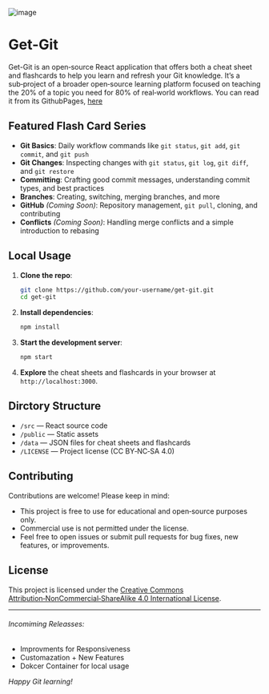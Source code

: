 ![image](https://github.com/user-attachments/assets/dbd97beb-f3e1-4ef9-824b-ba7ae54696f7)

# Get-Git
Get-Git is an open‑source React application that offers both a cheat sheet and flashcards to help you learn and refresh your Git knowledge. It’s a sub‑project of a broader open‑source learning platform focused on teaching the 20% of a topic you need for 80% of real‑world workflows.
You can read it from its GithubPages, [here](https://parsabordbar.github.io/get-git/)

## Featured Flash Card Series

- **Git Basics**: Daily workflow commands like `git status`, `git add`, `git commit`, and `git push`
- **Git Changes**: Inspecting changes with `git status`, `git log`, `git diff`, and `git restore`
- **Committing**: Crafting good commit messages, understanding commit types, and best practices
- **Branches**: Creating, switching, merging branches, and more
- **GitHub** *(Coming Soon)*: Repository management, `git pull`, cloning, and contributing
- **Conflicts** *(Coming Soon)*: Handling merge conflicts and a simple introduction to rebasing

## Local Usage

1. **Clone the repo**:
   ```bash
   git clone https://github.com/your-username/get-git.git
   cd get-git
   ```
2. **Install dependencies**:
   ```bash
   npm install
   ```
3. **Start the development server**:
   ```bash
   npm start
   ```
4. **Explore** the cheat sheets and flashcards in your browser at `http://localhost:3000`.

## Dirctory Structure

- `/src` — React source code
- `/public` — Static assets
- `/data` — JSON files for cheat sheets and flashcards
- `/LICENSE` — Project license (CC BY‑NC‑SA 4.0)

## Contributing

Contributions are welcome! Please keep in mind:

- This project is free to use for educational and open‑source purposes only.
- Commercial use is not permitted under the license.
- Feel free to open issues or submit pull requests for bug fixes, new features, or improvements.

## License

This project is licensed under the [Creative Commons Attribution‑NonCommercial‑ShareAlike 4.0 International License](LICENSE).

---
###### Incomiming Releasses:

- Improvments for Responsiveness
- Customazation + New Features
- Dokcer Container for local usage


*Happy Git learning!*

